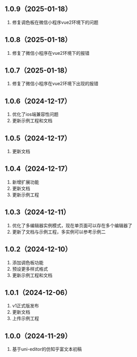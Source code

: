 ## 1.0.9（2025-01-18）
1. 修复调色板在微信小程序vue2环境下的问题
## 1.0.8（2025-01-18）
1. 修复了微信小程序在vue2环境下的报错
## 1.0.7（2025-01-18）
1. 修复了微信小程序在vue2环境下出现的报错
## 1.0.6（2024-12-17）
1. 优化了ios端兼容性问题
2. 更新示例工程和文档
## 1.0.5（2024-12-17）
1. 更新文档
## 1.0.4（2024-12-17）
1. 新增扩展功能
2. 更新文档
3. 更新示例工程
## 1.0.3（2024-12-11）
1. 优化了多编辑器实例模式，现在单页面可以存在多个编辑器了
2. 更新了文档与示例工程，多实例可以参考示例二
## 1.0.2（2024-12-10）
1. 添加调色板功能
2. 预设更多样式格式
3. 更新示例工程和文档
## 1.0.1（2024-12-06）
1. v1正式版发布
2. 更新文档
3. 上传示例工程
## 1.0.0（2024-11-29）
1. 基于uni-editor的仿知乎富文本初稿
